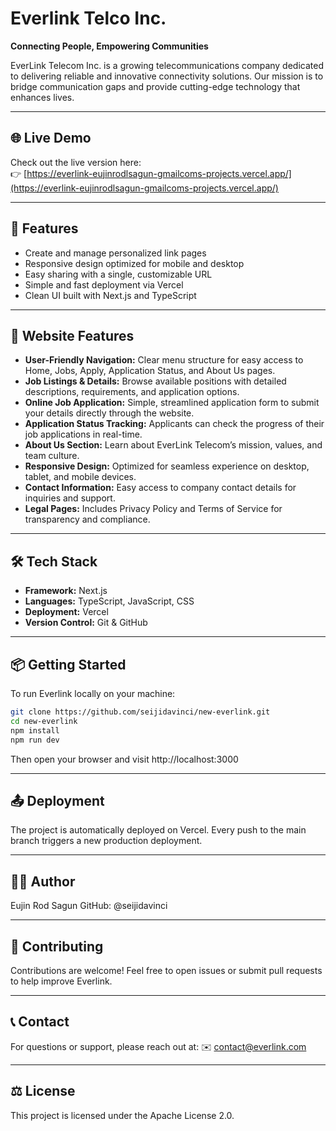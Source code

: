 # Everlink Telco Inc.

**Connecting People, Empowering Communities**

EverLink Telecom Inc. is a growing telecommunications company dedicated to delivering reliable and innovative connectivity solutions. Our mission is to bridge communication gaps and provide cutting-edge technology that enhances lives.

---

## 🌐 Live Demo
Check out the live version here:  
👉 [https://everlink-eujinrodlsagun-gmailcoms-projects.vercel.app/](https://everlink-eujinrodlsagun-gmailcoms-projects.vercel.app/)

---

## 🚀 Features

- Create and manage personalized link pages
- Responsive design optimized for mobile and desktop
- Easy sharing with a single, customizable URL
- Simple and fast deployment via Vercel
- Clean UI built with Next.js and TypeScript

---

## 🌟 Website Features
- **User-Friendly Navigation:** Clear menu structure for easy access to Home, Jobs, Apply, Application Status, and About Us pages.
- **Job Listings & Details:** Browse available positions with detailed descriptions, requirements, and application options.
- **Online Job Application:** Simple, streamlined application form to submit your details directly through the website.
- **Application Status Tracking:** Applicants can check the progress of their job applications in real-time.
- **About Us Section:** Learn about EverLink Telecom’s mission, values, and team culture.
- **Responsive Design:** Optimized for seamless experience on desktop, tablet, and mobile devices.
- **Contact Information:** Easy access to company contact details for inquiries and support.
- **Legal Pages:** Includes Privacy Policy and Terms of Service for transparency and compliance.

---

## 🛠️ Tech Stack

- **Framework:** Next.js  
- **Languages:** TypeScript, JavaScript, CSS  
- **Deployment:** Vercel  
- **Version Control:** Git & GitHub  

---

## 📦 Getting Started

To run Everlink locally on your machine:

```bash
git clone https://github.com/seijidavinci/new-everlink.git
cd new-everlink
npm install
npm run dev
```

Then open your browser and visit http://localhost:3000

---

## 📤 Deployment
The project is automatically deployed on Vercel. Every push to the main branch triggers a new production deployment.

---

## 👨‍💻 Author
Eujin Rod Sagun
GitHub: @seijidavinci

---

## 🤝 Contributing
Contributions are welcome! Feel free to open issues or submit pull requests to help improve Everlink.

---

## 📞 Contact
For questions or support, please reach out at:
✉️ contact@everlink.com

---

## ⚖️ License
This project is licensed under the Apache License 2.0.  
